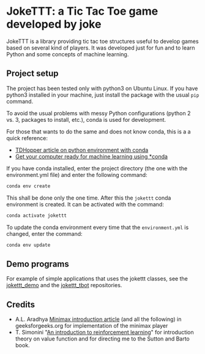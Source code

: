 # JokeTTT: a Tic Tac Toe game developed by joke

JokeTTT is a library providing tic tac toe structures useful to develop games based on several kind of players.
It was developed just for fun and to learn Python and some concepts of machine learning.

## Project setup

The project has been tested only with python3 on Ubuntu Linux. If you have python3 installed in your machine, just install the package with the usual ```pip``` command.

To avoid the usual problems with messy Python configurations (python 2 vs. 3, packages to install, etc.), conda is used for development.

For those that wants to do the same and does not know conda, this is a a quick reference:

- [TDHopper article on python environment with conda]
- [Get your computer ready for machine learning using *conda]

If you have conda installed, enter the project directory (the one with the environment.yml file) and enter the following command:

```bash
conda env create
```

This shall be done only the one time. After this the ```jokettt``` conda environment is created. It can be activated with the command:

```bash
conda activate jokettt
```

To update the conda environment every time that the ```environment.yml``` is changed, enter the command:

```bash
conda env update
```

## Demo programs

For example of simple applications that uses the jokettt classes, see the [jokettt_demo] and the [jokettt_tbot] repositories.

## Credits

- A.L. Aradhya [Minimax introduction article] (and all the following) in geeksforgeeks.org for implementation of the minimax player
- T. Simonini "[An introduction to reinforcement learning]" for introduction theory on value function and for directing me to the Sutton and Barto book.

[TDHopper article on python environment with conda]: https://tdhopper.com/blog/my-python-environment-workflow-with-conda/
[Get your computer ready for machine learning using *conda]: https://towardsdatascience.com/get-your-computer-ready-for-machine-learning-how-what-and-why-you-should-use-anaconda-miniconda-d213444f36d6
[Minimax introduction article]: https://www.geeksforgeeks.org/minimax-algorithm-in-game-theory-set-1-introduction/
[An introduction to reinforcement learning]: https://medium.com/free-code-camp/an-introduction-to-reinforcement-learning-4339519de419

[jokettt_demo]: https://github.com/fpiantini/jokettt_demo
[jokettt_tbot]: https://github.com/fpiantini/jokettt_tbot
